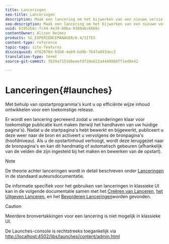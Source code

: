 ```yaml
---
title: Lanceringen
seo-title: Lanceringen
description: Maak een lancering om het bijwerken van een nieuwe versie van bestaande Web-pagina's voor toekomstige activering toe te laten. Wanneer u een Starten creeert, specificeert u een titel en de bronpagina.
seo-description: Maak een lancering om het bijwerken van een nieuwe versie van bestaande Web-pagina's voor toekomstige activering toe te laten. Wanneer u een Starten creeert, specificeert u een titel en de bronpagina.
uuid: b1952b6c-fc44-4e39-80ba-9380a6c66b8c
contentOwner: Alison Heimoz
products: SG_EXPERIENCEMANAGER/6.4/SITES
content-type: reference
topic-tags: site-features
discoiquuid: 4f62078d-b5b0-4eb9-bd9b-7647a093dec2
translation-type: tm+mt
source-git-commit: 7b39a715166eeefdf20eb22a4449068ff1ed0e42

---
```



# Lanceringen{#launches}

Met behulp van opstartprogramma&#39;s kunt u op efficiënte wijze inhoud ontwikkelen voor een toekomstige release.

Er wordt een lancering gecreeerd zodat u veranderingen klaar voor toekomstige publicatie kunt maken (terwijl het handhaven van uw huidige pagina&#39;s). Nadat u de startpagina&#39;s hebt bewerkt en bijgewerkt, publiceert u deze weer naar de bron en activeert u vervolgens de bronpagina&#39;s (hoofdniveau). Als u de opstartinhoud verhoogt, wordt deze teruggezet naar de bronpagina&#39;s en kan dit handmatig of automatisch gebeuren (afhankelijk van de velden die zijn ingesteld bij het maken en bewerken van de opstart).

>[!NOTE]
>
>De theorie achter lanceringen wordt in detail beschreven onder [Lanceringen](/help/sites-authoring/launches.md) in de standaard auteursdocumentatie.
>
>De informatie specifiek voor het gebruiken van lanceringen in klassieke UI kan in de volgende documentatie samen met het [Creëren van Lanceren](/help/sites-classic-ui-authoring/classic-launches-creating.md), [het Uitgeven Lanceren](/help/sites-classic-ui-authoring/classic-launches-editing.md), en het [Bevorderen Lanceringen](/help/sites-classic-ui-authoring/classic-launches-promoting.md)worden gevonden.

>[!CAUTION]
>
>Meerdere bronvertakkingen voor een lancering is niet mogelijk in klassieke UI.

De Launches-console is rechtstreeks toegankelijk via [http://localhost:4502/libs/launches/content/admin.html](http://localhost:4502/libs/launches/content/admin.html)
